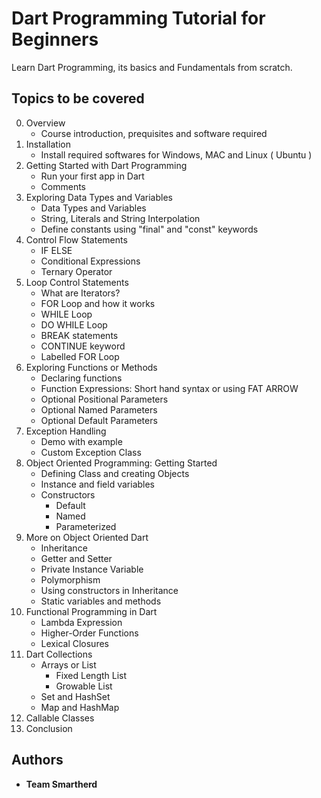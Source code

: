 # Dart Programming Tutorial for Beginners 
Learn Dart Programming, its basics and Fundamentals from scratch.

## Topics to be covered
0. Overview
    - Course introduction, prequisites and software required
1. Installation
    - Install required softwares for Windows, MAC and Linux ( Ubuntu )
2. Getting Started with Dart Programming
    - Run your first app in Dart
    - Comments
3. Exploring Data Types and Variables 
    - Data Types and Variables
    - String, Literals and String Interpolation
    - Define constants using "final" and "const" keywords
4. Control Flow Statements 
    - IF ELSE 
    - Conditional Expressions
    - Ternary Operator 
5. Loop Control Statements 
    - What are Iterators?
    - FOR Loop and how it works
    - WHILE Loop
    - DO WHILE Loop 
    - BREAK statements 
    - CONTINUE keyword 
    - Labelled FOR Loop 
6. Exploring Functions or Methods 
    - Declaring functions 
    - Function Expressions: Short hand syntax or using FAT ARROW 
    - Optional Positional Parameters 
    - Optional Named Parameters 
    - Optional Default Parameters 
7. Exception Handling
    - Demo with example
    - Custom Exception Class 
8. Object Oriented Programming: Getting Started 
    - Defining Class and creating Objects
    - Instance and field variables 
    - Constructors
      - Default
      - Named
      - Parameterized 
9. More on Object Oriented Dart 
    - Inheritance
    - Getter and Setter
    - Private Instance Variable 
    - Polymorphism 
    - Using constructors in Inheritance
    - Static variables and methods 
10. Functional Programming in Dart
    - Lambda Expression
    - Higher-Order Functions
    - Lexical Closures 
11. Dart Collections 
    - Arrays or List
        - Fixed Length List
        - Growable List
    - Set and HashSet 
    - Map and HashMap 
12. Callable Classes 
13. Conclusion 

## Authors

* **Team Smartherd** 

